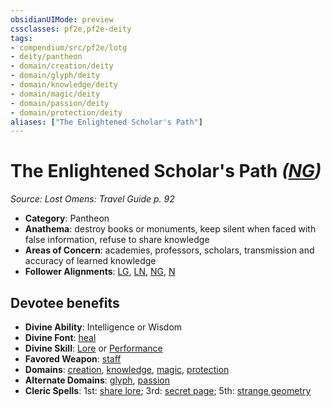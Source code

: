 ```yaml
---
obsidianUIMode: preview
cssclasses: pf2e,pf2e-deity
tags:
- compendium/src/pf2e/lotg
- deity/pantheon
- domain/creation/deity
- domain/glyph/deity
- domain/knowledge/deity
- domain/magic/deity
- domain/passion/deity
- domain/protection/deity
aliases: ["The Enlightened Scholar's Path"]
---
```

# The Enlightened Scholar's Path *([NG](rules/traits/ng-b1.md "Neutral Good Alignment Trait"))*  
*Source: Lost Omens: Travel Guide p. 92*  

- **Category**: Pantheon
- **Anathema**: destroy books or monuments, keep silent when faced with false information, refuse to share knowledge
- **Areas of Concern**: academies, professors, scholars, transmission and accuracy of learned knowledge
- **Follower Alignments**: [LG](rules/traits/lg-b1.md "Lawful Good Alignment Trait"), [LN](rules/traits/ln-b1.md "Lawful Neutral Alignment Trait"), [NG](rules/traits/ng-b1.md "Neutral Good Alignment Trait"), [N](rules/traits/n-b1.md "Neutral Alignment Trait")

## Devotee benefits

- **Divine Ability**: Intelligence or Wisdom
- **Divine Font**: [heal](compendium/spells/heal.md)
- **Divine Skill**: [Lore](compendium/skills.md#Lore) or [Performance](compendium/skills.md#Performance)
- **Favored Weapon**: [staff](compendium/equipment/items/staff.md)
- **Domains**: [creation](compendium/setting/domains.md#Creation), [knowledge](compendium/setting/domains.md#Knowledge), [magic](compendium/setting/domains.md#Magic), [protection](compendium/setting/domains.md#Protection)
- **Alternate Domains**: [glyph](compendium/setting/domains.md#Glyph), [passion](compendium/setting/domains.md#Passion)
- **Cleric Spells**: 1st: [share lore](compendium/spells/share-lore-logm.md); 3rd: [secret page](compendium/spells/secret-page.md); 5th: [strange geometry](compendium/spells/strange-geometry-apg.md)